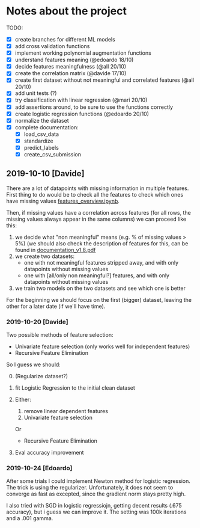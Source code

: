 # Notes about the project

TODO:

- [x] create branches for different ML models
- [x] add cross validation functions
- [x] implement working polynomial augmentation functions
- [x] understand features meaning (@edoardo 18/10)
- [x] decide features meaningfulness (@all 20/10)
- [x] create the correlation matrix (@davide 17/10)
- [x] create first dataset without not meaningful and correlated features (@all 20/10)
- [x] add unit tests (?)
- [x] try classification with linear regression (@mari 20/10)
- [x] add assertions around, to be sure to use the functions correctly
- [x] create logistic regression functions (@edoardo 20/10)
- [x] normalize the dataset
- [x] complete documentation:
  - [x] load_csv_data
  - [x] standardize
  - [x] predict_labels
  - [x] create_csv_submission

## 2019-10-10 [Davide]

There are a lot of datapoints with missing information in multiple features.
First thing to do would be to check all the features to check which ones have missing values [features_overview.ipynb](features_overview.ipynb).

Then, if missing values have a correlation across features (for all rows, the missing values always appear in the same columns)
we can proceed like this:

1. we decide what "non meaningful" means (e.g. % of missing values > 5%) (we should also check the description of features for
this, can be found in [documentation_v1.8.pdf](documentation_v1.8.pdf)
2. we create two datasets:
    - one with not meaningful features stripped away, and with only datapoints without missing values
    - one with [all/only non meaningful?] features, and with only datapoints without missing values
3. we train two models on the two datasets and see which one is better

For the beginning we should focus on the first (bigger) dataset, leaving the other for a later date (if we'll have time).

### 2019-10-20 [Davide]

Two possible methods of feature selection:

- Univariate feature selection (only works well for independent features)
- Recursive Feature Elimination

So I guess we should:

0. (Regularize dataset?)
1. fit Logistic Regression to the initial clean dataset
2. Either:
    1. remove linear dependent features
    2. Univariate feature selection

    Or

    - Recursive Feature Elimination

3. Eval accuracy improvement

### 2019-10-24 [Edoardo]

After some trials I could implement Newton method for logistic regression. The trick is using the regularizer. Unfortunately, it does not seem to converge as fast as excepted, since the gradient norm stays pretty high.

I also tried with SGD in logistic regressiojn, getting decent results (.675 accuracy), but i guess we can improve it. The setting was 100k iterations and a .001 gamma.
